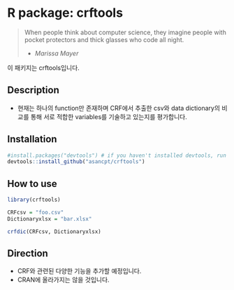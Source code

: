 # R package: crftools

> When people think about computer science, they imagine people with pocket protectors and thick glasses who code all night.
> - *Marissa Mayer*

이 패키지는 crftools입니다. 

## Description

- 현재는 하나의 function만 존재하며 CRF에서 추출한 csv와 data dictionary의 비교를 통해 서로 적합한 variables를 기술하고 있는지를 평가합니다.

## Installation

```r
#install.packages("devtools") # if you haven't installed devtools, run this line after deleting the first #
devtools::install_github("asancpt/crftools")
```

## How to use

```r
library(crftools)

CRFcsv = "foo.csv"
Dictionaryxlsx = "bar.xlsx"

crfdic(CRFcsv, Dictionaryxlsx)
```

## Direction

- CRF와 관련된 다양한 기능을 추가할 예정입니다. 
- CRAN에 올라가지는 않을 것입니다.

